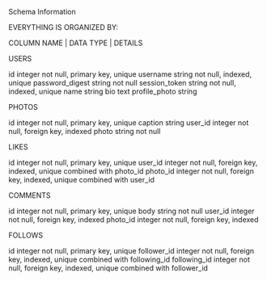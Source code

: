Schema Information

EVERYTHING IS ORGANIZED BY:

COLUMN NAME | DATA TYPE | DETAILS

USERS

id	integer	not null, primary key, unique
username	string	not null, indexed, unique
password_digest	string	not null
session_token	string	not null, indexed, unique
name	string
bio	text
profile_photo	string

PHOTOS

id	integer	not null, primary key, unique
caption	string
user_id	integer	not null, foreign key, indexed
photo	string	not null


LIKES

id	integer	not null, primary key, unique
user_id	integer	not null, foreign key, indexed, unique combined with photo_id
photo_id	integer	not null, foreign key, indexed, unique combined with user_id

COMMENTS

id	integer	not null, primary key, unique
body	string	not null
user_id	integer	not null, foreign key, indexed
photo_id	integer	not null, foreign key, indexed

FOLLOWS

id	integer	not null, primary key, unique
follower_id	integer	not null, foreign key, indexed, unique combined with following_id
following_id	integer	not null, foreign key, indexed, unique combined with follower_id
